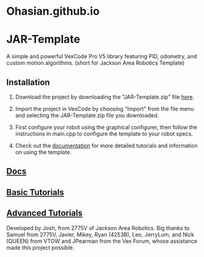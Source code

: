 # Ohasian.github.io
# JAR-Template
A simple and powerful VexCode Pro V5 library featuring PID, odometry, and custom motion algorithms. (short for Jackson Area Robotics Template)

## Installation
1. Download the project by downloading the "JAR-Template.zip" file [here](https://github.com/2775Josh/JAR-Template/releases/latest).

2. Import the project in VexCode by choosing "Import" from the file menu and selecting the JAR-Template.zip file you downloaded.

3. First configure your robot using the graphical configurer, then follow the instructions in main.cpp to configure the template to your robot specs.

4. Check out the <a href="https://jacksonarearobotics.github.io/JAR-Template/" target="_blank">documentation</a> for more detailed tutorials and information on using the template.

## [Docs](https://jacksonarearobotics.github.io/JAR-Template/)

## [Basic Tutorials](https://jacksonarearobotics.github.io/JAR-Template/basic-tutorials)

## [Advanced Tutorials](https://jacksonarearobotics.github.io/JAR-Template/advanced-tutorials)

Developed by Josh, from 2775V of Jackson Area Robotics. Big thanks to Samuel from 2775V, Javier, Mikey, Ryan (4253B), Leo, JerryLum, and Nick (QUEEN) from VTOW and JPearman from the Vex Forum, whose assistance made this project possible.
